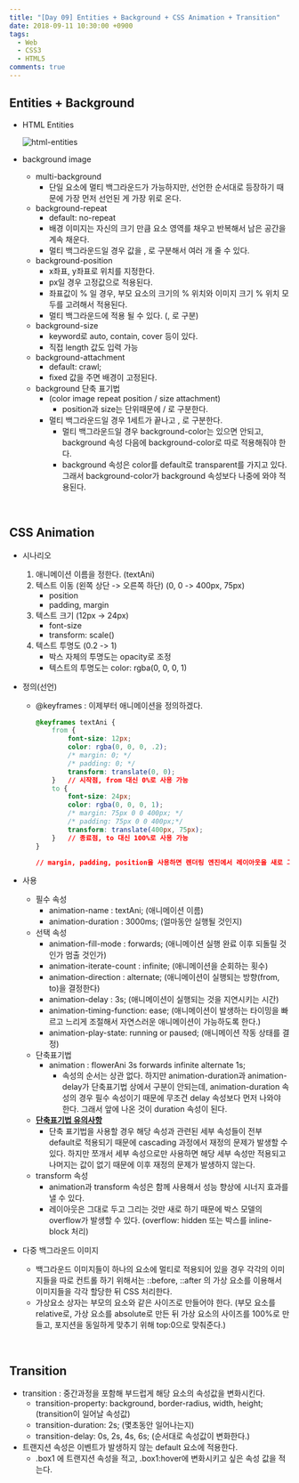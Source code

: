 ```yaml
---
title: "[Day 09] Entities + Background + CSS Animation + Transition"
date: 2018-09-11 10:30:00 +0900
tags:
  - Web
  - CSS3
  - HTML5
comments: true
---
```


## Entities + Background

- HTML Entities

  ![html-entities](C:\shiincs.github.io\assets\images\html-entities.PNG)

- background image

  - multi-background
    - 단일 요소에 멀티 백그라운드가 가능하지만, 선언한 순서대로 등장하기 때문에 가장 먼저 선언된 게 가장 위로 온다.
  - background-repeat
    - default: no-repeat
    - 배경 이미지는 자신의 크기 만큼 요소 영역를 채우고 반복해서 남은 공간을 계속 채운다.
    - 멀티 백그라운드일 경우 값을 , 로 구분해서 여러 개 줄 수 있다.
  - background-position
    - x좌표, y좌표로 위치를 지정한다.
    - px일 경우 고정값으로 적용된다.
    - 좌표값이 % 일 경우, 부모 요소의 크기의 % 위치와 이미지 크기 % 위치 모두를 고려해서 적용된다.
    - 멀티 백그라운드에 적용 될 수 있다. (, 로 구분)
  - background-size
    - keyword로 auto, contain, cover 등이 있다.
    - 직접 length 값도 입력 가능
  - background-attachment
    - default: crawl;
    - fixed 값을 주면 배경이 고정된다.
  - background 단축 표기법
    - (color  image  repeat  position / size attachment)
      - position과 size는 단위때문에 / 로 구분한다.
    - 멀티 백그라운드일 경우 1세트가 끝나고 , 로 구분한다.
      - 멀티 백그라운드일 경우 background-color는 있으면 안되고, background 속성 다음에 background-color로 따로 적용해줘야 한다.
      - background 속성은 color를 default로 transparent를 가지고 있다. 그래서 background-color가 background 속성보다 나중에 와야 적용된다.

<br/>

## CSS Animation

- 시나리오

  1. 애니메이션 이름을 정한다. (textAni)
  2. 텍스트 이동 (왼쪽 상단 -> 오른쪽 하단) (0, 0 -> 400px, 75px)
     - position
     - padding, margin
  3. 텍스트 크기 (12px -> 24px)
     - font-size
     - transform: scale()
  4. 텍스트 투명도 (0.2 -> 1)
     - 박스 자체의 투명도는 opacity로 조정
     - 텍스트의 투명도는 color: rgba(0, 0, 0, 1)

- 정의(선언)

  - @keyframes : 이제부터 애니메이션을 정의하겠다.

    ```css
    @keyframes textAni {
        from {
        	font-size: 12px;
            color: rgba(0, 0, 0, .2);
            /* margin: 0; */
            /* padding: 0; */
            transform: translate(0, 0);
        }	// 시작점, from 대신 0%로 사용 가능
        to {
            font-size: 24px;
            color: rgba(0, 0, 0, 1);
            /* margin: 75px 0 0 400px; */
            /* padding: 75px 0 0 400px;*/
            transform: translate(400px, 75px);
        }	// 종료점, to 대신 100%로 사용 가능
    }
    
    // margin, padding, position을 사용하면 렌더링 엔진에서 레이아웃을 새로 그리기(reflow 하기) 때문에 성능 저하가 발생한다.
    ```

- 사용

  - 필수 속성
    - animation-name : textAni; (애니메이션 이름)
    - animation-duration : 3000ms; (얼마동안 실행될 것인지)
  - 선택 속성
    - animation-fill-mode : forwards; (애니메이션 실행 완료 이후 되돌릴 것인가 멈출 것인가)
    - animation-iterate-count : infinite; (애니메이션을 순회하는 횟수)
    - animation-direction : alternate; (애니메이션이 실행되는 방향(from, to)을 결정한다)
    - animation-delay : 3s; (애니메이션이 실행되는 것을 지연시키는 시간)
    - animation-timing-function: ease; (애니메이션이 발생하는 타이밍을 빠르고 느리게 조절해서 자연스러운 애니메이션이 가능하도록 한다.)
    - animation-play-state: running or paused; (애니메이션 작동 상태를 결정)
  - 단축표기법
    - animation : flowerAni 3s forwards infinite alternate 1s;
      - 속성의 순서는 상관 없다. 하지만 animation-duration과 animation-delay가 단축표기법 상에서 구분이 안되는데, animation-duration 속성의 경우 필수 속성이기 때문에 무조건 delay 속성보다 먼저 나와야 한다. 그래서 앞에 나온 것이 duration 속성이 된다.
  - **<u>단축표기법 유의사항</u>**
    - 단축 표기법을 사용할 경우 해당 속성과 관련된 세부 속성들이 전부 default로 적용되기 때문에 cascading 과정에서 재정의 문제가 발생할 수 있다. 하지만 쪼개서 세부 속성으로만 사용하면 해당 세부 속성만 적용되고 나머지는 값이 없기 때문에 이후 재정의 문제가 발생하지 않는다.
  - transform 속성
    - animation과 transform 속성은 함께 사용해서 성능 향상에 시너지 효과를 낼 수 있다.
    - 레이아웃은 그대로 두고 그리는 것만 새로 하기 때문에 박스 모델의 overflow가 발생할 수 있다.  (overflow: hidden 또는 박스를 inline-block 처리)

- 다중 백그라운드 이미지

  - 백그라운드 이미지들이 하나의 요소에 멀티로 적용되어 있을 경우 각각의 이미지들을 따로 컨트롤 하기 위해서는 ::before, ::after 의 가상 요소를 이용해서 이미지들을 각각 할당한 뒤 CSS 처리한다. 
  - 가상요소 상자는 부모의 요소와 같은 사이즈로 만들어야 한다. (부모 요소를 relative로, 가상 요소를 absolute로 만든 뒤 가상 요소의 사이즈를 100%로 만들고, 포지션을 동일하게 맞추기 위해 top:0으로 맞춰준다.)

<br/>

## Transition

- transition : 중간과정을 포함해 부드럽게 해당 요소의 속성값을 변화시킨다.
  - transition-property: background, border-radius, width, height; (transition이 일어날 속성값)
  - transition-duration: 2s; (몇초동안 일어나는지)
  - transition-delay: 0s, 2s, 4s, 6s; (순서대로 속성값이 변화한다.)
- 트랜지션 속성은 이벤트가 발생하지 않는 default 요소에 적용한다.
  - .box1 에 트랜지션 속성을 적고, .box1:hover에 변화시키고 싶은 속성 값을 적는다.